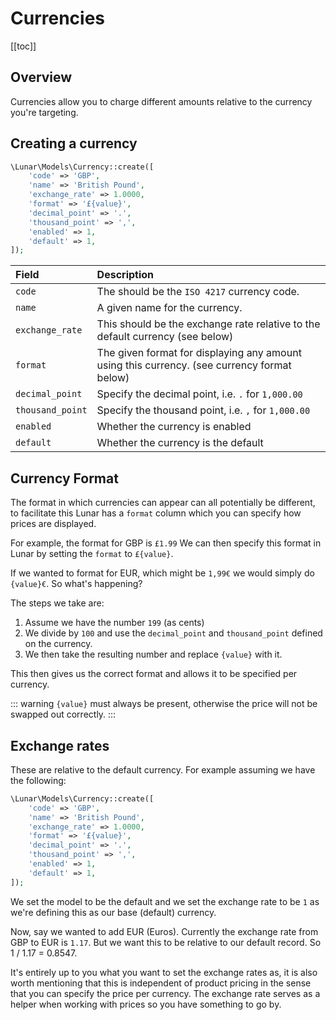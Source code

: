 # Currencies

[[toc]]

## Overview

Currencies allow you to charge different amounts relative to the currency you're targeting.

## Creating a currency

```php
\Lunar\Models\Currency::create([
    'code' => 'GBP',
    'name' => 'British Pound',
    'exchange_rate' => 1.0000,
    'format' => '£{value}',
    'decimal_point' => '.',
    'thousand_point' => ',',
    'enabled' => 1,
    'default' => 1,
]);
```

|Field|Description|
|:-|:-|
|`code`|The should be the `ISO 4217` currency code. |
|`name`|A given name for the currency.|
|`exchange_rate`|This should be the exchange rate relative to the default currency (see below)|
|`format`|The given format for displaying any amount using this currency. (see currency format below)|
|`decimal_point`|Specify the decimal point, i.e. `.` for `1,000.00`|
|`thousand_point`|Specify the thousand point, i.e. `,` for `1,000.00`|
|`enabled`|Whether the currency is enabled|
|`default`|Whether the currency is the default|

## Currency Format

The format in which currencies can appear can all potentially be different, to facilitate this Lunar has a `format` column which you can specify how prices are displayed.

For example, the format for GBP is `£1.99` We can then specify this format in Lunar by setting the `format` to `£{value}`.

If we wanted to format for EUR, which might be `1,99€` we would simply do `{value}€`. So what's happening?

The steps we take are:

  1. Assume we have the number `199` (as cents)
  2. We divide by `100` and use the `decimal_point` and `thousand_point` defined on the currency.
  3. We then take the resulting number and replace `{value}` with it.

This then gives us the correct format and allows it to be specified per currency.

::: warning
`{value}` must always be present, otherwise the price will not be swapped out correctly.
:::

## Exchange rates
These are relative to the default currency. For example assuming we have the following:

```php
\Lunar\Models\Currency::create([
    'code' => 'GBP',
    'name' => 'British Pound',
    'exchange_rate' => 1.0000,
    'format' => '£{value}',
    'decimal_point' => '.',
    'thousand_point' => ',',
    'enabled' => 1,
    'default' => 1,
]);
```

We set the model to be the default and we set the exchange rate to be `1` as we're defining this as our base (default) currency.

Now, say we wanted to add EUR (Euros). Currently the exchange rate from GBP to EUR is `1.17`. But we want this to be relative to our default record. So 1 / 1.17 = 0.8547.

It's entirely up to you what you want to set the exchange rates as, it is also worth mentioning that this is independent of product pricing in the sense that you can specify the price per currency. The exchange rate serves as a helper when working with prices so you have something to go by.

